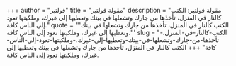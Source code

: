 +++
author = "فولتير"
title = "مقولة فولتير"
description = "مقولة فولتير: الكتب كالنار في المنزل، تأخذها من جارك وتشعلها في بيتك وتعطيها إلى غيرك، وملكيتها تعود إلى الناس كافة."
quote = '''الكتب كالنار في المنزل، تأخذها من جارك وتشعلها في بيتك وتعطيها إلى غيرك، وملكيتها تعود إلى الناس كافة.'''
slug = "الكتب-كالنار-في-المنزل،-تأخذها-من-جارك-وتشعلها-في-بيتك-وتعطيها-إلى-غيرك،-وملكيتها-تعود-إلى-الناس-كافة"
+++
الكتب كالنار في المنزل، تأخذها من جارك وتشعلها في بيتك وتعطيها إلى غيرك، وملكيتها تعود إلى الناس كافة.

